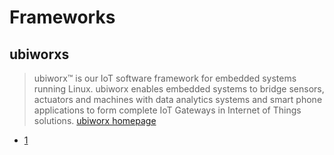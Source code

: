 # Frameworks

## ubiworxs

> ubiworx™ is our IoT software framework for embedded systems running Linux. ubiworx enables embedded systems to bridge sensors, actuators and machines with data analytics systems and smart phone applications to form complete IoT Gateways in Internet of Things solutions. [ubiworx homepage](http://www.ubiworx.com/ubiworx/)

- [1](http://www.ubiworx.com/ubiworx/help/documentation/gateway-install-guide/03-Edison.html)